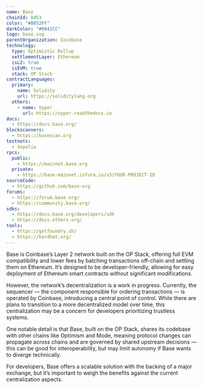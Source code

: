 ```yaml
---
name: Base
chainId: 8453
color: "#0052FF"
darkColor: "#0041CC"
logo: base.svg
parentOrganization: Coinbase
technology:
  type: Optimistic Rollup
  settlementLayer: Ethereum
  isL2: true
  isEVM: true
  stack: OP Stack
contractLanguages:
  primary:
    name: Solidity
    url: https://soliditylang.org
  others:
    - name: Vyper
      url: https://vyper.readthedocs.io
docs:
  - https://docs.base.org/
blockscanners:
  - https://basescan.org
testnets:
  - Sepolia
rpcs:
  public:
    - https://mainnet.base.org
  private:
    - https://base-mainnet.infura.io/v3/YOUR-PROJECT-ID
sourceCode:
  - https://github.com/base-org
forums:
  - https://forum.base.org/
  - https://community.base.org/
sdks:
  - https://docs.base.org/developers/sdk
  - https://docs.ethers.org/
tools:
  - https://getfoundry.sh/
  - https://hardhat.org/
---
```


Base is Coinbase’s Layer 2 network built on the OP Stack, offering full EVM compatibility and lower fees by batching transactions off-chain and settling them on Ethereum. It’s designed to be developer-friendly, allowing for easy deployment of Ethereum smart contracts without significant modifications.

However, the network’s decentralization is a work in progress. Currently, the sequencer — the component responsible for ordering transactions — is operated by Coinbase, introducing a central point of control. While there are plans to transition to a more decentralized model over time, this centralization may be a concern for developers prioritizing trustless systems.

One notable detail is that Base, built on the OP Stack, shares its codebase with other chains like Optimism and Mode, meaning protocol changes can propagate across chains and are governed by shared upstream decisions — this can be good for interoperability, but may limit autonomy if Base wants to diverge technically.

For developers, Base offers a scalable solution with the backing of a major exchange, but it’s important to weigh the benefits against the current centralization aspects.